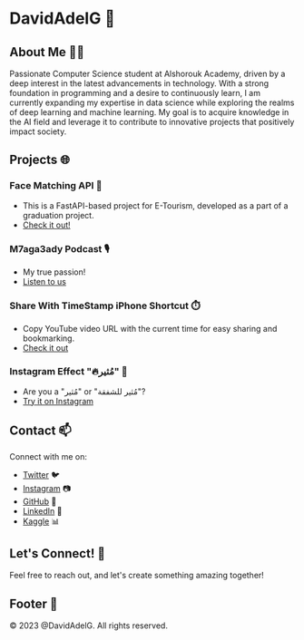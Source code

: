 # DavidAdelG 🚀


## About Me 👨‍💻

Passionate Computer Science student at Alshorouk Academy, driven by a deep interest in the latest advancements in technology. With a strong foundation in programming and a desire to continuously learn, I am currently expanding my expertise in data science while exploring the realms of deep learning and machine learning. My goal is to acquire knowledge in the AI field and leverage it to contribute to innovative projects that positively impact society.

## Projects 🌐

### Face Matching API 🌟
- This is a FastAPI-based project for E-Tourism, developed as a part of a graduation project.
- [Check it out!](https://github.com/DavidAdelG/Face_Matching)

### M7aga3ady Podcast 🎙️
- My true passion!
- [Listen to us](https://linktr.ee/M7aga3ady)

### Share With TimeStamp iPhone Shortcut ⏱️
- Copy YouTube video URL with the current time for easy sharing and bookmarking.
- [Check it out](https://routinehub.co/shortcut/15345/)

### Instagram Effect "🔥مُثير" 📸
- Are you a "مُثير" or "مُثير للشفقة"?
- [Try it on Instagram](https://www.instagram.com/ar/930790160971849/)

## Contact 📫

Connect with me on:
- [Twitter](https://twitter.com/DavidAdelG) 🐦
- [Instagram](https://instagram.com/DavidAdelG) 📷
- [GitHub](https://github.com/DavidAdelG) 🚀
- [LinkedIn](https://www.linkedin.com/in/DavidAdelG/) 👔
- [Kaggle](https://www.kaggle.com/DavidAdelG) 📊

## Let's Connect! 🤝

Feel free to reach out, and let's create something amazing together!

## Footer 📅

&copy; 2023 @DavidAdelG. All rights reserved.
